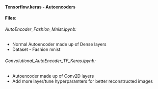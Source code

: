 #### Tensorflow.keras - Autoencoders

#### Files:
###### AutoEncoder_Fashion_Mnist.ipynb:
* Normal Autoencoder made up of Dense layers
* Dataset - Fashion mnist

###### Convolutional_AutoEncoder_TF_Keras.ipynb:
* Autoencoder made up of Conv2D layers
* Add more layer/tune hyperparamters for better reconstructed images
